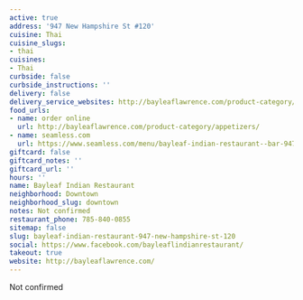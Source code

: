 ```yaml
---
active: true
address: '947 New Hampshire St #120'
cuisine: Thai
cuisine_slugs:
- thai
cuisines:
- Thai
curbside: false
curbside_instructions: ''
delivery: false
delivery_service_websites: http://bayleaflawrence.com/product-category/appetizers/
food_urls:
- name: order online
  url: http://bayleaflawrence.com/product-category/appetizers/
- name: seamless.com
  url: https://www.seamless.com/menu/bayleaf-indian-restaurant--bar-947-new-hampshire-st-lawrence/332871
giftcard: false
giftcard_notes: ''
giftcard_url: ''
hours: ''
name: Bayleaf Indian Restaurant
neighborhood: Downtown
neighborhood_slug: downtown
notes: Not confirmed
restaurant_phone: 785-840-0855
sitemap: false
slug: bayleaf-indian-restaurant-947-new-hampshire-st-120
social: https://www.facebook.com/bayleaflindianrestaurant/
takeout: true
website: http://bayleaflawrence.com/
---
```


Not confirmed